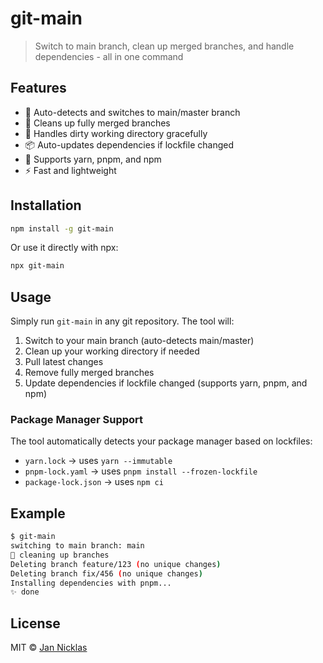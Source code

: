 # git-main

> Switch to main branch, clean up merged branches, and handle dependencies - all in one command

## Features

- 🔄 Auto-detects and switches to main/master branch
- 🧹 Cleans up fully merged branches
- 🚦 Handles dirty working directory gracefully
- 📦 Auto-updates dependencies if lockfile changed
- 🎯 Supports yarn, pnpm, and npm
- ⚡️ Fast and lightweight

## Installation

```bash
npm install -g git-main
```

Or use it directly with npx:

```bash
npx git-main
```

## Usage

Simply run `git-main` in any git repository. The tool will:

1. Switch to your main branch (auto-detects main/master)
2. Clean up your working directory if needed
3. Pull latest changes
4. Remove fully merged branches
5. Update dependencies if lockfile changed (supports yarn, pnpm, and npm)

### Package Manager Support

The tool automatically detects your package manager based on lockfiles:
- `yarn.lock` → uses `yarn --immutable`
- `pnpm-lock.yaml` → uses `pnpm install --frozen-lockfile`
- `package-lock.json` → uses `npm ci`

## Example

```bash
$ git-main
switching to main branch: main
🧹 cleaning up branches
Deleting branch feature/123 (no unique changes)
Deleting branch fix/456 (no unique changes)
Installing dependencies with pnpm...
✨ done
```

## License

MIT © [Jan Nicklas](https://github.com/jantimon)